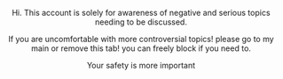 <p align="center"> Hi. This account is solely for awareness of negative and serious topics needing to be discussed.
<p align="center"> If you are uncomfortable with more controversial topics! please go to my main or remove this tab! you can freely block if you need to.
<p align="center"> Your safety is more important



